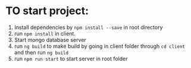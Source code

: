 # TO start project: 
1. Install dependencies by `npm install --save` in root directory
2. run `npm install` in client. 
3. Start mongo database server
4. run `ng build`  to make build by going in client folder through `cd client`  and then run `ng build`
5. run `npm run start` to start server in root folder
